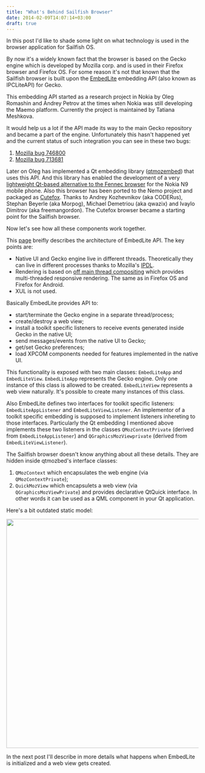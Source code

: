 ```yaml
---
title: "What's Behind Sailfish Browser"
date: 2014-02-09T14:07:14+03:00
draft: true
---
```


In this post I'd like to shade some light on what technology is used in
the browser application for Sailfish OS.

By now it's a widely known fact that the browser is based on the Gecko engine
which is developed by Mozilla corp. and is used in their Firefox browser and
Firefox OS. For some reason it's not that known that the Sailfish browser is
built upon the [EmbedLite](https://github.com/tmeshkova/gecko-dev/tree/embedlite/embedding/embedlite)
embedding API (also known as IPCLiteAPI) for Gecko.

This embedding API started as a research project in Nokia by Oleg Romashin and
Andrey Petrov at the times when Nokia was still developing the Maemo platform.
Currently the project is maintained by Tatiana Meshkova.

It would help us a lot if the API made its way to the main Gecko repository and
became a part of the engine. Unfortunately this hasn't happened yet and the
current status of such integration you can see in these two bugs:

1. [Mozilla bug 746800](https://bugzilla.mozilla.org/show_bug.cgi?id=746800)
2. [Mozilla bug 713681](https://bugzilla.mozilla.org/show_bug.cgi?id=713681)

Later on Oleg has implemented a Qt embedding library ([qtmozembed](https://github.com/tmeshkova/qtmozembed))
that uses this API. And this library has enabled the development of a very
[lightweight Qt-based alternative to the Fennec browser](https://github.com/tmeshkova/qmlmozbrowser)
for the Nokia N9 mobile phone. Also this browser has been ported to the Nemo
project and packaged as [Cutefox](https://build.merproject.org/package/show?package=cutefox-qt5&project=nemo%3Adevel%3Aapps).
Thanks to Andrey Kozhevnikov (aka CODERus), Stephan Beyerle (aka Morpog),
Michael Demetriou (aka qwazix) and Ivaylo Dimitrov (aka freemangordon).
The Cutefox browser became a starting point for the Sailfish browser.

Now let's see how all these components work together.

This [page](https://wiki.mozilla.org/Embedding/IPCLiteAPI)
breifly describes the architecture of EmbedLite API. The key points are:

* Native UI and Gecko engine live in different threads. Theoretically they can
  live in different processes thanks to Mozilla's [IPDL](https://developer.mozilla.org/en-US/docs/IPDL/Tutorial).
* Rendering is based on
  [off main thread compositing](https://wiki.mozilla.org/Platform/GFX/OffMainThreadCompositing#Design)
  which provides multi-threaded responsive rendering. The same as in Firefox OS
  and Firefox for Android.
* XUL is not used.

Basically EmbedLite provides API to:

* start/terminate the Gecko engine in a separate thread/process;
* create/destroy a web view;
* install a toolkit specific listeners to receive events generated inside Gecko
  in the native UI;
* send messages/events from the native UI to Gecko;
* get/set Gecko preferences;
* load XPCOM components needed for features implemented in the native UI.

This functionality is exposed with two main classes: `EmbedLiteApp` and `EmbedLiteView`.
`EmbedLiteApp` represents the Gecko engine. Only one instance of this class is allowed
to be created. `EmbedLiteView` represents a web view naturally. It's possible to create
many instances of this class.

Also EmbedLite defines two interfaces for toolkit specific
listeners: `EmbedLiteAppListener` and `EmbedLiteViewListener`. An implementor of a
toolkit specific embedding is supposed to implement listeners inhereting to those
interfaces. Particularly the Qt embedding I mentioned above implements these two
listeners in the classes `QMozContextPrivate` (derived from `EmbedLiteAppListener`)
and `QGraphicsMozViewprivate` (derived from `EmbedLiteViewListener`).

The Sailfish browser doesn't know anything about all these details. They are hidden
inside qtmozbed's interface classes:

1. `QMozContext` which encapsulates the web engine (via `QMozContextPrivate`);
2. `QuickMozView` which encapsulets a web view (via `QGraphicsMozViewPrivate`) and
   provides declarative QtQuick interface. In other words it can be used as a QML
   component in your Qt application.

Here's a bit outdated static model:

<a href="/qtembed.png"><img src="/qtembed.png" width="600" /></a>

In the next post I'll describe in more details what happens when EmbedLite is initialized
and a web view gets created.
